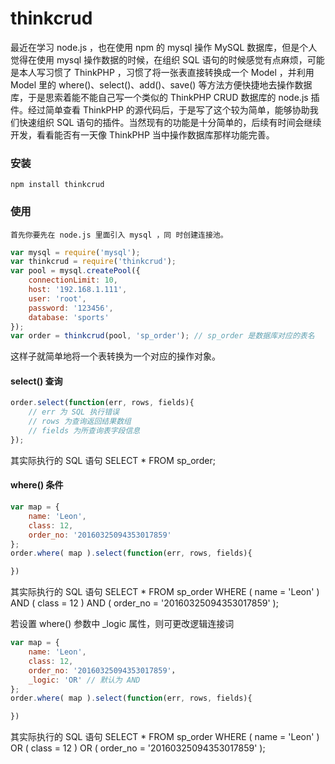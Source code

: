 # thinkcrud

最近在学习 node.js ，也在使用 npm 的 mysql 操作 MySQL 数据库，但是个人觉得在使用 mysql 操作数据的时候，在组织 SQL  语句的时候感觉有点麻烦，可能是本人写习惯了 ThinkPHP ，习惯了将一张表直接转换成一个 Model ，并利用 Model 里的 where()、select()、add()、save() 等方法方便快捷地去操作数据库，于是思索着能不能自己写一个类似的 ThinkPHP CRUD 数据库的 node.js 插件。经过简单查看 ThinkPHP 的源代码后，于是写了这个较为简单，能够协助我们快速组织 SQL 语句的插件。当然现有的功能是十分简单的，后续有时间会继续开发，看看能否有一天像 ThinkPHP 当中操作数据库那样功能完善。

### 安装
	npm install thinkcrud

### 使用

	首先你要先在 node.js 里面引入 mysql ，同 时创建连接池。

``` javascript
var mysql = require('mysql');
var thinkcrud = require('thinkcrud');
var pool = mysql.createPool({
    connectionLimit: 10,
    host: '192.168.1.111',
    user: 'root',
    password: '123456',
    database: 'sports'
});
var order = thinkcrud(pool, 'sp_order'); // sp_order 是数据库对应的表名
```

这样子就简单地将一个表转换为一个对应的操作对象。

#### select() 查询

``` javascript
order.select(function(err, rows, fields){
	// err 为 SQL 执行错误
	// rows 为查询返回结果数组
	// fields 为所查询表字段信息
});
```

其实际执行的 SQL 语句
		SELECT * FROM sp_order;

#### where() 条件
``` javascript
var map = {
	name: 'Leon',
	class: 12,
	order_no: '20160325094353017859'
};
order.where( map ).select(function(err, rows, fields){

})
```

其实际执行的 SQL 语句
	SELECT * FROM sp_order WHERE ( name = 'Leon' ) AND ( class = 12 ) AND ( order_no = '20160325094353017859' );

若设置 where() 参数中 _logic 属性，则可更改逻辑连接词

``` javascript
var map = {
	name: 'Leon',
	class: 12,
	order_no: '20160325094353017859'，
	_logic: 'OR' // 默认为 AND
};
order.where( map ).select(function(err, rows, fields){

})
```

其实际执行的 SQL 语句
	SELECT * FROM sp_order WHERE ( name = 'Leon' ) OR ( class = 12 ) OR ( order_no = '20160325094353017859' );